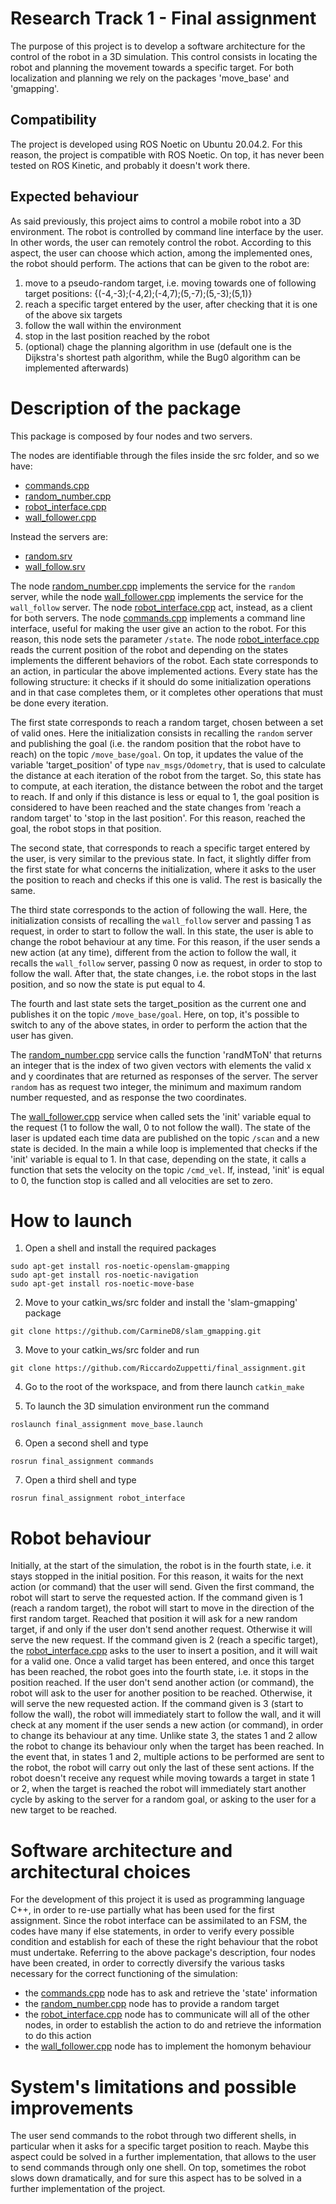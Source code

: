 # Research Track 1 - Final assignment
The purpose of this project is to develop a software architecture for the control of the robot in a 3D simulation.
This control consists in locating the robot and planning the movement towards a specific target.
For both localization and planning we rely on the packages 'move_base' and 'gmapping'.
## Compatibility
The project is developed using ROS Noetic on Ubuntu 20.04.2.
For this reason, the project is compatible with ROS Noetic.
On top, it has never been tested on ROS Kinetic, and probably it doesn't work there.
## Expected behaviour
As said previously, this project aims to control a mobile robot into a 3D environment.
The robot is controlled by command line interface by the user.
In other words, the user can remotely control the robot.
According to this aspect, the user can choose which action, among the implemented ones, the robot should perform.
The actions that can be given to the robot are:
1. move to a pseudo-random target, i.e. moving towards one of following target positions:
  {(-4,-3);(-4,2);(-4,7);(5,-7);(5,-3);(5,1)}
2. reach a specific target entered by the user, after checking that it is one of the above six targets
3. follow the wall within the environment
4. stop in the last position reached by the robot
5. (optional) chage the planning algorithm in use (default one is the Dijkstra's shortest path algorithm, while the Bug0 algorithm can be implemented afterwards)
# Description of the package
This package is composed by four nodes and two servers.

The nodes are identifiable through the files inside the src folder, and so we have:
* [commands.cpp](https://github.com/RiccardoZuppetti/final_assignment/blob/main/src/commands.cpp)
* [random_number.cpp](https://github.com/RiccardoZuppetti/final_assignment/blob/main/src/random_number.cpp)
* [robot_interface.cpp](https://github.com/RiccardoZuppetti/final_assignment/blob/main/src/robot_interface.cpp)
* [wall_follower.cpp](https://github.com/RiccardoZuppetti/final_assignment/blob/main/src/wall_follower.cpp)

Instead the servers are:
* [random.srv](https://github.com/RiccardoZuppetti/final_assignment/blob/main/srv/random.srv)
* [wall_follow.srv](https://github.com/RiccardoZuppetti/final_assignment/blob/main/srv/wall_follow.srv)

The node [random_number.cpp](https://github.com/RiccardoZuppetti/final_assignment/blob/main/src/random_number.cpp) implements the service for the `random` server, while the node [wall_follower.cpp](https://github.com/RiccardoZuppetti/final_assignment/blob/main/src/wall_follower.cpp) implements the service for the `wall_follow` server.
The node [robot_interface.cpp](https://github.com/RiccardoZuppetti/final_assignment/blob/main/src/robot_interface.cpp) act, instead, as a client for both servers.
The node [commands.cpp](https://github.com/RiccardoZuppetti/final_assignment/blob/main/src/commands.cpp) implements a command line interface, useful for making the user give an action to the robot.
For this reason, this node sets the parameter `/state`.
The node [robot_interface.cpp](https://github.com/RiccardoZuppetti/final_assignment/blob/main/src/robot_interface.cpp) reads the current position of the robot and depending on the states implements the different behaviors of the robot.
Each state corresponds to an action, in particular the above implemented actions.
Every state has the following structure: it checks if it should do some initialization operations and in that case completes them, or it completes other operations that must be done every iteration.

The first state corresponds to reach a random target, chosen between a set of valid ones.
Here the initialization consists in recalling the `random` server and publishing the goal (i.e. the random position that the robot have to reach) on the topic `/move_base/goal`.
On top, it updates the value of the variable 'target_position' of type `nav_msgs/Odometry`, that is used to calculate the distance at each iteration of the robot from the target.
So, this state has to compute, at each iteration, the distance between the robot and the target to reach.
If and only if this distance is less or equal to 1, the goal position is considered to have been reached and the state changes from 'reach a random target' to 'stop in the last position'.
For this reason, reached the goal, the robot stops in that position.

The second state, that corresponds to reach a specific target entered by the user, is very similar to the previous state.
In fact, it slightly differ from the first state for what concerns the initialization, where it asks to the user the position to reach and checks if this one is valid.
The rest is basically the same.

The third state corresponds to the action of following the wall.
Here, the initialization consists of recalling the `wall_follow` server and passing 1 as request, in order to start to follow the wall.
In this state, the user is able to change the robot behaviour at any time.
For this reason, if the user sends a new action (at any time), different from the action to follow the wall, it recalls the `wall_follow` server, passing 0 now as request, in order to stop to follow the wall.
After that, the state changes, i.e. the robot stops in the last position, and so now the state is put equal to 4.

The fourth and last state sets the target_position as the current one and publishes it on the topic `/move_base/goal`.
Here, on top, it's possible to switch to any of the above states, in order to perform the action that the user has given.

The [random_number.cpp](https://github.com/RiccardoZuppetti/final_assignment/blob/main/src/random_number.cpp) service calls the function 'randMToN' that returns an integer that is the index of two given vectors with elements the valid x and y coordinates that are returned as responses of the server.
The server `random` has as request two integer, the minimum and maximum random number requested, and as response the two coordinates.

The [wall_follower.cpp](https://github.com/RiccardoZuppetti/final_assignment/blob/main/src/wall_follower.cpp) service when called sets the 'init' variable equal to the request (1 to follow the wall, 0 to not follow the wall).
The state of the laser is updated each time data are published on the topic `/scan` and a new state is decided.
In the main a while loop is implemented that checks if the 'init' variable is equal to 1.
In that case, depending on the state, it calls a function that sets the velocity on the topic `/cmd_vel`.
If, instead, 'init' is equal to 0, the function stop is called and all velocities are set to zero.
# How to launch
1. Open a shell and install the required packages
```
sudo apt-get install ros-noetic-openslam-gmapping
sudo apt-get install ros-noetic-navigation
sudo apt-get install ros-noetic-move-base
```
2. Move to your catkin_ws/src folder and install the 'slam-gmapping' package
```
git clone https://github.com/CarmineD8/slam_gmapping.git
```
3. Move to your catkin_ws/src folder and run
```
git clone https://github.com/RiccardoZuppetti/final_assignment.git
```
4. Go to the root of the workspace, and from there launch `catkin_make`

5. To launch the 3D simulation environment run the command
```
roslaunch final_assignment move_base.launch
```
6. Open a second shell and type
```
rosrun final_assignment commands
```
7. Open a third shell and type
```
rosrun final_assignment robot_interface
```
# Robot behaviour
Initially, at the start of the simulation, the robot is in the fourth state, i.e. it stays stopped in the initial position.
For this reason, it waits for the next action (or command) that the user will send.
Given the first command, the robot will start to serve the requested action.
If the command given is 1 (reach a random target), the robot will start to move in the direction of the first random target.
Reached that position it will ask for a new random target, if and only if the user don't send another request.
Otherwise it will serve the new request.
If the command given is 2 (reach a specific target), the [robot_interface.cpp](https://github.com/RiccardoZuppetti/final_assignment/blob/main/src/robot_interface.cpp) asks to the user to insert a position, and it will wait for a valid one.
Once a valid target has been entered, and once this target has been reached, the robot goes into the fourth state, i.e. it stops in the position reached.
If the user don't send another action (or command), the robot will ask to the user for another position to be reached.
Otherwise, it will serve the new requested action.
If the command given is 3 (start to follow the wall), the robot will immediately start to follow the wall, and it will check at any moment if the user sends a new action (or command), in order to change its behaviour at any time.
Unlike state 3, the states 1 and 2 allow the robot to change its behaviour only when the target has been reached.
In the event that, in states 1 and 2, multiple actions to be performed are sent to the robot, the robot will carry out only the last of these sent actions.
If the robot doesn't receive any request while moving towards a target in state 1 or 2, when the target is reached the robot will immediately start another cycle by asking to the server for a random goal, or asking to the user for a new target to be reached.
# Software architecture and architectural choices
For the development of this project it is used as programming language C++, in order to re-use partially what has been used for the first assignment.
Since the robot interface can be assimilated to an FSM, the codes have many if else statements, in order to verify every possible condition and establish for each of these the right behaviour that the robot must undertake.
Referring to the above package's description, four nodes have been created, in order to correctly diversify the various tasks necessary for the correct functioning of the simulation:
* the [commands.cpp](https://github.com/RiccardoZuppetti/final_assignment/blob/main/src/commands.cpp) node has to ask and retrieve the 'state' information
* the [random_number.cpp](https://github.com/RiccardoZuppetti/final_assignment/blob/main/src/random_number.cpp) node has to provide a random target
* the [robot_interface.cpp](https://github.com/RiccardoZuppetti/final_assignment/blob/main/src/robot_interface.cpp) node has to communicate will all of the other nodes, in order to establish the action to do and retrieve the information to do this action
* the [wall_follower.cpp](https://github.com/RiccardoZuppetti/final_assignment/blob/main/src/wall_follower.cpp) node has to implement the homonym behaviour
# System's limitations and possible improvements
The user send commands to the robot through two different shells, in particular when it asks for a specific target position to reach.
Maybe this aspect could be solved in a further implementation, that allows to the user to send commands through only one shell.
On top, sometimes the robot slows down dramatically, and for sure this aspect has to be solved in a further implementation of the project.
